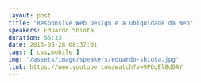 ```yaml
---
layout: post
title: "Responsive Web Design e a Ubiquidade da Web"
speakers: Eduardo Shiota
duration: 55:33
date: 2015-05-28 08:37:01
tags: [ css,mobile ]
img: '/assets/image/speakers/eduardo-shiota.jpg'
link: https://www.youtube.com/watch?v=9PQgEl8dOAY
---
```

